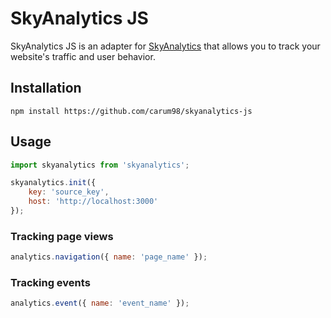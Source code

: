 # SkyAnalytics JS
SkyAnalytics JS is an adapter for [SkyAnalytics](https://github.com/carum98/skyanalytics) that allows you to track your website's traffic and user behavior.

## Installation
```shell
npm install https://github.com/carum98/skyanalytics-js
```

## Usage
```javascript
import skyanalytics from 'skyanalytics';

skyanalytics.init({
    key: 'source_key',
    host: 'http://localhost:3000'
});
```

### Tracking page views
```javascript
analytics.navigation({ name: 'page_name' });
```

### Tracking events
```javascript
analytics.event({ name: 'event_name' });
```